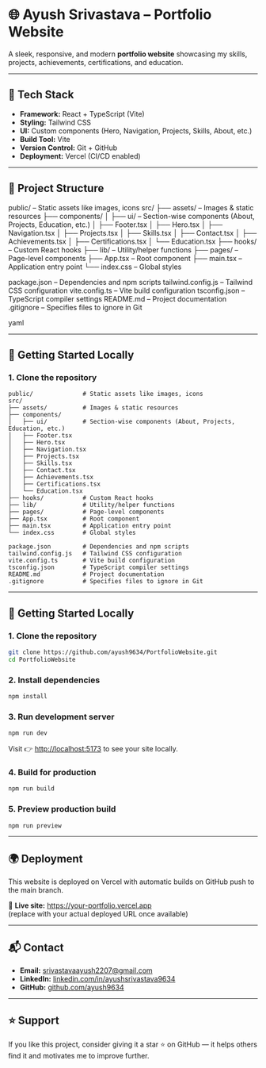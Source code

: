 # 🌐 Ayush Srivastava – Portfolio Website
 A sleek, responsive, and modern **portfolio website** showcasing my skills, projects, achievements, certifications, and education.

---

## 🚀 Tech Stack
 - **Framework:** React + TypeScript (Vite)
 - **Styling:** Tailwind CSS
 - **UI:** Custom components (Hero, Navigation, Projects, Skills, About, etc.)
 - **Build Tool:** Vite
 - **Version Control:** Git + GitHub
 - **Deployment:** Vercel (CI/CD enabled)

---

## 📂 Project Structure

public/ – Static assets like images, icons
src/
├── assets/ – Images & static resources
├── components/
│ ├── ui/ – Section-wise components (About, Projects, Education, etc.)
│ ├── Footer.tsx
│ ├── Hero.tsx
│ ├── Navigation.tsx
│ ├── Projects.tsx
│ ├── Skills.tsx
│ ├── Contact.tsx
│ ├── Achievements.tsx
│ ├── Certifications.tsx
│ └── Education.tsx
├── hooks/ – Custom React hooks
├── lib/ – Utility/helper functions
├── pages/ – Page-level components
├── App.tsx – Root component
├── main.tsx – Application entry point
└── index.css – Global styles

package.json – Dependencies and npm scripts
tailwind.config.js – Tailwind CSS configuration
vite.config.ts – Vite build configuration
tsconfig.json – TypeScript compiler settings
README.md – Project documentation
.gitignore – Specifies files to ignore in Git

yaml


---

## 🔧 Getting Started Locally

### 1. Clone the repository


 ```
 public/              # Static assets like images, icons
 src/
 ├── assets/          # Images & static resources
 ├── components/
 │   ├── ui/          # Section-wise components (About, Projects, Education, etc.)
 │   ├── Footer.tsx
 │   ├── Hero.tsx
 │   ├── Navigation.tsx
 │   ├── Projects.tsx
 │   ├── Skills.tsx
 │   ├── Contact.tsx
 │   ├── Achievements.tsx
 │   ├── Certifications.tsx
 │   └── Education.tsx
 ├── hooks/           # Custom React hooks
 ├── lib/             # Utility/helper functions
 ├── pages/           # Page-level components
 ├── App.tsx          # Root component
 ├── main.tsx         # Application entry point
 └── index.css        # Global styles

 package.json         # Dependencies and npm scripts
 tailwind.config.js   # Tailwind CSS configuration
 vite.config.ts       # Vite build configuration
 tsconfig.json        # TypeScript compiler settings
 README.md            # Project documentation
 .gitignore           # Specifies files to ignore in Git
 ```

 ---

 ## 🔧 Getting Started Locally

 ### 1. Clone the repository

 ```bash
 git clone https://github.com/ayush9634/PortfolioWebsite.git
 cd PortfolioWebsite
 ```

 ### 2. Install dependencies

 ```bash
 npm install
 ```

 ### 3. Run development server

 ```bash
 npm run dev
 ```

 Visit 👉 [http://localhost:5173](http://localhost:5173) to see your site locally.

 ### 4. Build for production

 ```bash
 npm run build
 ```

 ### 5. Preview production build

 ```bash
 npm run preview
 ```

 ---

 ## 🌍 Deployment

 This website is deployed on Vercel with automatic builds on GitHub push to the main branch.

 🔗 **Live site:** https://your-portfolio.vercel.app  
 (replace with your actual deployed URL once available)

 ---

 ## 📬 Contact

 - **Email:** srivastavaayush2207@gmail.com
 - **LinkedIn:** [linkedin.com/in/ayushsrivastava9634](https://linkedin.com/in/ayushsrivastava9634)
 - **GitHub:** [github.com/ayush9634](https://github.com/ayush9634)

 ---

 ## ⭐ Support

 If you like this project, consider giving it a star ⭐ on GitHub — it helps others find it and motivates me to improve further.

